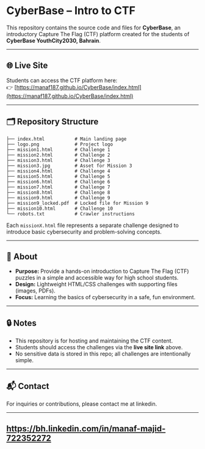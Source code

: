 # CyberBase – Intro to CTF 

This repository contains the source code and files for **CyberBase**, an introductory Capture The Flag (CTF) platform created for the students of **CyberBase YouthCity2030, Bahrain**.

---

## 🌐 Live Site

Students can access the CTF platform here:  
👉 [https://manaf187.github.io/CyberBase/index.html](https://manaf187.github.io/CyberBase/index.html)

---

## 🗂️ Repository Structure

    ├── index.html           # Main landing page
    ├── logo.png             # Project logo
    ├── mission1.html        # Challenge 1
    ├── mission2.html        # Challenge 2
    ├── mission3.html        # Challenge 3
    ├── mission3.jpg         # Asset for Mission 3
    ├── mission4.html        # Challenge 4
    ├── mission5.html        # Challenge 5
    ├── mission6.html        # Challenge 6
    ├── mission7.html        # Challenge 7
    ├── mission8.html        # Challenge 8
    ├── mission9.html        # Challenge 9
    ├── mission9_locked.pdf  # Locked file for Mission 9
    ├── mission10.html       # Challenge 10
    └── robots.txt           # Crawler instructions

Each `missionX.html` file represents a separate challenge designed to introduce basic cybersecurity and problem-solving concepts.

---

## 📝 About

- **Purpose:** Provide a hands-on introduction to Capture The Flag (CTF) puzzles in a simple and accessible way for high school students.  
- **Design:** Lightweight HTML/CSS challenges with supporting files (images, PDFs).  
- **Focus:** Learning the basics of cybersecurity in a safe, fun environment.  

---

## 🔒 Notes

- This repository is for hosting and maintaining the CTF content.  
- Students should access the challenges via the **live site link** above.  
- No sensitive data is stored in this repo; all challenges are intentionally simple.

---

## 📬 Contact

For inquiries or contributions, please contact me at linkedin.

---
https://bh.linkedin.com/in/manaf-majid-722352272
---

